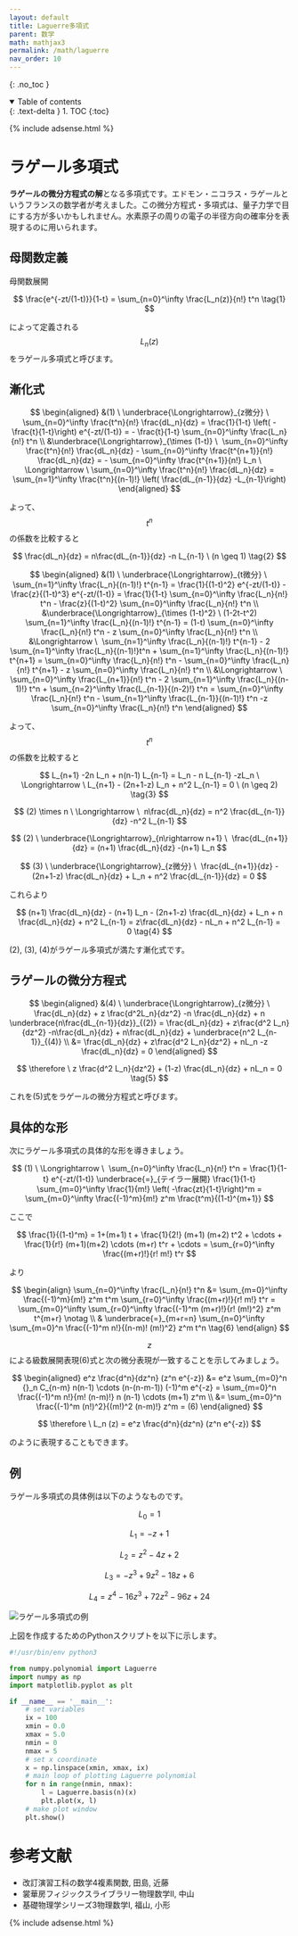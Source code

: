 ```yaml
---
layout: default
title: Laguerre多項式
parent: 数学
math: mathjax3
permalink: /math/laguerre
nav_order: 10
---
```


{: .no_toc }

<details open markdown="block">
  <summary>
    Table of contents
  </summary>
  {: .text-delta }
1. TOC
{:toc}
</details>

{% include adsense.html %}

# ラゲール多項式

**ラゲールの微分方程式の解**となる多項式です。エドモン・ニコラス・ラゲールというフランスの数学者が考えました。この微分方程式・多項式は、量子力学で目にする方が多いかもしれません。水素原子の周りの電子の半径方向の確率分を表現するのに用いられます。

## 母関数定義

母関数展開

$$
\frac{e^{-zt/(1-t)}}{1-t} 
= \sum_{n=0}^\infty \frac{L_n(z)}{n!} t^n \tag{1}
$$

によって定義される$$L_n (z)$$をラゲール多項式と呼びます。

## 漸化式

$$
\begin{aligned}
&(1) \ \underbrace{\Longrightarrow}_{z微分} \ 
\sum_{n=0}^\infty \frac{t^n}{n!} \frac{dL_n}{dz} 
= \frac{1}{1-t} \left( - \frac{t}{1-t}\right) e^{-zt/(1-t)} 
= - \frac{t}{1-t} \sum_{n=0}^\infty \frac{L_n}{n!} t^n \\
&\underbrace{\Longrightarrow}_{\times (1-t)} \ 
\sum_{n=0}^\infty \frac{t^n}{n!} \frac{dL_n}{dz} - \sum_{n=0}^\infty \frac{t^{n+1}}{n!} \frac{dL_n}{dz} 
= - \sum_{n=0}^\infty \frac{t^{n+1}}{n!} L_n 
\ \Longrightarrow \ \sum_{n=0}^\infty \frac{t^n}{n!} \frac{dL_n}{dz} 
= \sum_{n=1}^\infty \frac{t^n}{(n-1)!} \left( \frac{dL_{n-1}}{dz} -L_{n-1}\right)
\end{aligned}
$$

よって、$$t^n$$の係数を比較すると

$$
\frac{dL_n}{dz} = n\frac{dL_{n-1}}{dz} -n L_{n-1} \ (n \geq 1) \tag{2}
$$

$$
\begin{aligned}
&(1) \ \underbrace{\Longrightarrow}_{t微分} \ 
\sum_{n=1}^\infty \frac{L_n}{(n-1)!} t^{n-1} 
= \frac{1}{(1-t)^2} e^{-zt/(1-t)} - \frac{z}{(1-t)^3} e^{-zt/(1-t)} 
= \frac{1}{1-t} \sum_{n=0}^\infty \frac{L_n}{n!} t^n - \frac{z}{(1-t)^2} \sum_{n=0}^\infty \frac{L_n}{n!} t^n \\
&\underbrace{\Longrightarrow}_{\times (1-t)^2} \ 
(1-2t-t^2) \sum_{n=1}^\infty \frac{L_n}{(n-1)!} t^{n-1} 
= (1-t) \sum_{n=0}^\infty \frac{L_n}{n!} t^n - z \sum_{n=0}^\infty \frac{L_n}{n!} t^n \\
&\Longrightarrow \ 
\sum_{n=1}^\infty \frac{L_n}{(n-1)!} t^{n-1} - 2 \sum_{n=1}^\infty \frac{L_n}{(n-1)!}t^n + \sum_{n=1}^\infty \frac{L_n}{(n-1)!} t^{n+1} 
= \sum_{n=0}^\infty \frac{L_n}{n!} t^n - \sum_{n=0}^\infty \frac{L_n}{n!} t^{n+1} - z \sum_{n=0}^\infty \frac{L_n}{n!} t^n \\
&\Longrightarrow \ 
\sum_{n=0}^\infty \frac{L_{n+1}}{n!} t^n - 2 \sum_{n=1}^\infty \frac{L_n}{(n-1)!} t^n + \sum_{n=2}^\infty \frac{L_{n-1}}{(n-2)!} t^n 
= \sum_{n=0}^\infty \frac{L_n}{n!} t^n - \sum_{n=1}^\infty \frac{L_{n-1}}{(n-1)!} t^n -z \sum_{n=0}^\infty \frac{L_n}{n!} t^n
\end{aligned}
$$

よって、$$t^n$$の係数を比較すると

$$
L_{n+1} -2n L_n + n(n-1) L_{n-1} = L_n - n L_{n-1} -zL_n 
\ \Longrightarrow \ L_{n+1} - (2n+1-z) L_n + n^2 L_{n-1} = 0 \ (n \geq 2) \tag{3}
$$

$$
(2) \times n \ \Longrightarrow \ 
n\frac{dL_n}{dz} = n^2 \frac{dL_{n-1}}{dz} -n^2 L_{n-1}
$$

$$
(2) \ \underbrace{\Longrightarrow}_{n\rightarrow n+1} \ 
\frac{dL_{n+1}}{dz} = (n+1) \frac{dL_n}{dz} -(n+1) L_n
$$

$$
(3) \ \underbrace{\Longrightarrow}_{z微分} \ 
\frac{dL_{n+1}}{dz} - (2n+1-z) \frac{dL_n}{dz} + L_n + n^2 \frac{dL_{n-1}}{dz} = 0
$$

これらより

$$
(n+1) \frac{dL_n}{dz} - (n+1) L_n - (2n+1-z) \frac{dL_n}{dz} + L_n + n \frac{dL_n}{dz} + n^2 L_{n-1} 
= z\frac{dL_n}{dz} - nL_n + n^2 L_{n-1} = 0 \tag{4}
$$

(2), (3), (4)がラゲール多項式が満たす漸化式です。

## ラゲールの微分方程式

$$
\begin{aligned}
&(4) \ \underbrace{\Longrightarrow}_{z微分} \
\frac{dL_n}{dz} + z \frac{d^2L_n}{dz^2} -n \frac{dL_n}{dz} + n \underbrace{n\frac{dL_{n-1}}{dz}}_{(2)} 
= \frac{dL_n}{dz} + z\frac{d^2 L_n}{dz^2} -n\frac{dL_n}{dz} + n\frac{dL_n}{dz} + \underbrace{n^2 L_{n-1}}_{(4)} \\
&= \frac{dL_n}{dz} + z\frac{d^2 L_n}{dz^2} + nL_n -z \frac{dL_n}{dz} = 0
\end{aligned}
$$

$$
\therefore \ z \frac{d^2 L_n}{dz^2} + (1-z) \frac{dL_n}{dz} + nL_n = 0 \tag{5}
$$

これを(5)式をラゲールの微分方程式と呼びます。

## 具体的な形

次にラゲール多項式の具体的な形を導きましょう。

$$
(1) \ \Longrightarrow \ 
\sum_{n=0}^\infty \frac{L_n}{n!} t^n 
= \frac{1}{1-t} e^{-zt/(1-t)} 
\underbrace{=}_{テイラー展開} \frac{1}{1-t} \sum_{m=0}^\infty \frac{1}{m!} \left( -\frac{zt}{1-t}\right)^m
= \sum_{m=0}^\infty \frac{(-1)^m}{m!} z^m \frac{t^m}{(1-t)^{m+1}}
$$

ここで

$$
\frac{1}{(1-t)^m} 
= 1+(m+1) t + \frac{1}{2!} (m+1) (m+2) t^2 + \cdots + \frac{1}{r!} (m+1)(m+2) \cdots (m+r) t^r + \cdots 
= \sum_{r=0}^\infty \frac{(m+r)!}{r! m!} t^r
$$

より

$$
\begin{align}
\sum_{n=0}^\infty \frac{L_n}{n!} t^n 
&= \sum_{m=0}^\infty \frac{(-1)^m}{m!} z^m t^m \sum_{r=0}^\infty \frac{(m+r)!}{r! m!} t^r 
= \sum_{m=0}^\infty \sum_{r=0}^\infty \frac{(-1)^m (m+r)!}{r! (m!)^2} z^m t^{m+r} \notag \\
& \underbrace{=}_{m+r=n} \sum_{n=0}^\infty \sum_{m=0}^n \frac{(-1)^m n!}{(n-m)! (m!)^2} z^m t^n \tag{6}
\end{align}
$$

$$z$$による級数展開表現(6)式と次の微分表現が一致することを示してみましょう。

$$
\begin{aligned}
e^z \frac{d^n}{dz^n} (z^n e^{-z}) 
&= e^z \sum_{m=0}^n {}_n C_{n-m} n(n-1) \cdots (n-(n-m-1)) (-1)^m e^{-z} 
= \sum_{m=0}^n \frac{(-1)^m n!}{m! (n-m)!} n (n-1) \cdots (m+1) z^m \\
&= \sum_{m=0}^n \frac{(-1)^m (n!)^2}{(m!)^2 (n-m)!} z^m 
= (6) 
\end{aligned}
$$

$$
\therefore \ L_n (z) 
= e^z \frac{d^n}{dz^n} (z^n e^{-z})
$$

のように表現することもできます。

## 例

ラゲール多項式の具体例は以下のようなものです。

$$
L_0 = 1
$$

$$
L_1 = -z+1
$$

$$
L_2 = z^2 - 4z + 2
$$

$$
L_3 = -z^3 + 9z^2 -18z + 6
$$

$$
L_4 = z^4 - 16z^3 + 72 z^2 -96z+24
$$

![ラゲール多項式の例](/assets/images/math/laguerre.png)

上図を作成するためのPythonスクリプトを以下に示します。

```python
#!/usr/bin/env python3 

from numpy.polynomial import Laguerre
import numpy as np
import matplotlib.pyplot as plt

if __name__ == '__main__':
    # set variables
    ix = 100
    xmin = 0.0
    xmax = 5.0
    nmin = 0
    nmax = 5
    # set x coordinate
    x = np.linspace(xmin, xmax, ix)
    # main loop of plotting Laguerre polynomial
    for n in range(nmin, nmax):
        l = Laguerre.basis(n)(x)
        plt.plot(x, l)
    # make plot window
    plt.show()
```

# 参考文献

* 改訂演習工科の数学4複素関数, 田島, 近藤
* 裳華房フィジックスライブラリー物理数学II, 中山
* 基礎物理学シリーズ3物理数学I, 福山, 小形

{% include adsense.html %}